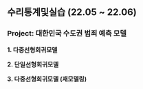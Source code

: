 ## 수리통계및실습 (22.05 ~ 22.06)
### Project: 대한민국 수도권 범죄 예측 모델
**1. 다중선형회귀모델**

**2. 단일선형회귀모델**

**3. 다중선형회귀모델 (재모델링)**
